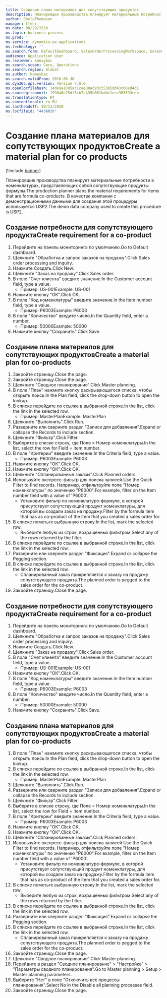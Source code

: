```yaml
---
title: Создание плана материалов для сопутствующих продуктов
description: Планировщик производства планирует материальные потребности в номенклатурах, представляющих собой сопутствующие продукты формулы.
author: ShylaThompson
manager: tfehr
ms.date: 08/29/2018
ms.topic: business-process
ms.prod: ''
ms.service: dynamics-ax-applications
ms.technology: ''
ms.search.form: DefaultDashboard, SalesOrderProcessingWorkspace, SalesCreateOrder, SalesTable, ReqCreatePlanWorkspace, ReqTransPlanCard, SysQueryForm, ReqTransPo
audience: Application User
ms.reviewer: kamaybac
ms.search.scope: Core, Operations
ms.search.region: Global
ms.author: kamaybac
ms.search.validFrom: 2016-06-30
ms.dyn365.ops.version: Version 7.0.0
ms.openlocfilehash: 14de9a1085ac1cae88ad93c35385dd43c60ed4d1
ms.sourcegitcommit: 199848e78df5cb7c439b001bdbe1ece963593cdb
ms.translationtype: HT
ms.contentlocale: ru-RU
ms.lasthandoff: 10/13/2020
ms.locfileid: "4436058"
---
```

# <a name="create-a-material-plan-for-co-products"></a><span data-ttu-id="257ea-103">Создание плана материалов для сопутствующих продуктов</span><span class="sxs-lookup"><span data-stu-id="257ea-103">Create a material plan for co products</span></span>

[!include [banner](../../includes/banner.md)]

<span data-ttu-id="257ea-104">Планировщик производства планирует материальные потребности в номенклатурах, представляющих собой сопутствующие продукты формулы.</span><span class="sxs-lookup"><span data-stu-id="257ea-104">The production planner plans the material requirements for items that are formula co-products.</span></span> <span data-ttu-id="257ea-105">В качестве компании с демонстрационными данными для создания этой процедуры используется USP2.</span><span class="sxs-lookup"><span data-stu-id="257ea-105">The demo data company used to create this procedure is USP2.</span></span>


## <a name="create-requirement-for-a-co-product"></a><span data-ttu-id="257ea-106">Создание потребности для сопутствующего продукта</span><span class="sxs-lookup"><span data-stu-id="257ea-106">Create requirement for a co-product</span></span>
1. <span data-ttu-id="257ea-107">Перейдите на панель мониторинга по умолчанию.</span><span class="sxs-lookup"><span data-stu-id="257ea-107">Go to Default dashboard.</span></span>
2. <span data-ttu-id="257ea-108">Щелкните "Обработка и запрос заказов на продажу".</span><span class="sxs-lookup"><span data-stu-id="257ea-108">Click Sales order processing and inquiry.</span></span>
3. <span data-ttu-id="257ea-109">Нажмите Создать.</span><span class="sxs-lookup"><span data-stu-id="257ea-109">Click New.</span></span>
4. <span data-ttu-id="257ea-110">Щелкните "Заказ на продажу".</span><span class="sxs-lookup"><span data-stu-id="257ea-110">Click Sales order.</span></span>
5. <span data-ttu-id="257ea-111">В поле "Счет клиента" введите значение.</span><span class="sxs-lookup"><span data-stu-id="257ea-111">In the Customer account field, type a value.</span></span>
    * <span data-ttu-id="257ea-112">Пример: US-001</span><span class="sxs-lookup"><span data-stu-id="257ea-112">Example: US-001</span></span>  
6. <span data-ttu-id="257ea-113">Нажмите кнопку "OК".</span><span class="sxs-lookup"><span data-stu-id="257ea-113">Click OK.</span></span>
7. <span data-ttu-id="257ea-114">В поле "Код номенклатуры" введите значение.</span><span class="sxs-lookup"><span data-stu-id="257ea-114">In the Item number field, type a value.</span></span>
    * <span data-ttu-id="257ea-115">Пример: P6003</span><span class="sxs-lookup"><span data-stu-id="257ea-115">Example: P6003</span></span>  
8. <span data-ttu-id="257ea-116">В поле "Количество" введите число.</span><span class="sxs-lookup"><span data-stu-id="257ea-116">In the Quantity field, enter a number.</span></span>
    * <span data-ttu-id="257ea-117">Пример: 50000</span><span class="sxs-lookup"><span data-stu-id="257ea-117">Example: 50000</span></span>  
9. <span data-ttu-id="257ea-118">Нажмите кнопку "Сохранить".</span><span class="sxs-lookup"><span data-stu-id="257ea-118">Click Save.</span></span>

## <a name="create-a-material-plan-for-co-products"></a><span data-ttu-id="257ea-119">Создание плана материалов для сопутствующих продуктов</span><span class="sxs-lookup"><span data-stu-id="257ea-119">Create a material plan for co-products</span></span>
1. <span data-ttu-id="257ea-120">Закройте страницу.</span><span class="sxs-lookup"><span data-stu-id="257ea-120">Close the page.</span></span>
2. <span data-ttu-id="257ea-121">Закройте страницу.</span><span class="sxs-lookup"><span data-stu-id="257ea-121">Close the page.</span></span>
3. <span data-ttu-id="257ea-122">Щелкните "Сводное планирование".</span><span class="sxs-lookup"><span data-stu-id="257ea-122">Click Master planning.</span></span>
4. <span data-ttu-id="257ea-123">В поле "План" нажмите кнопку раскрывающегося списка, чтобы открыть поиск.</span><span class="sxs-lookup"><span data-stu-id="257ea-123">In the Plan field, click the drop-down button to open the lookup.</span></span>
5. <span data-ttu-id="257ea-124">В списке перейдите по ссылке в выбранной строке.</span><span class="sxs-lookup"><span data-stu-id="257ea-124">In the list, click the link in the selected row.</span></span>
    * <span data-ttu-id="257ea-125">Пример: MasterPlan</span><span class="sxs-lookup"><span data-stu-id="257ea-125">Example: MasterPlan</span></span>  
6. <span data-ttu-id="257ea-126">Щелкните "Выполнить".</span><span class="sxs-lookup"><span data-stu-id="257ea-126">Click Run.</span></span>
7. <span data-ttu-id="257ea-127">Разверните или сверните раздел "Записи для добавления".</span><span class="sxs-lookup"><span data-stu-id="257ea-127">Expand or collapse the Records to include section.</span></span>
8. <span data-ttu-id="257ea-128">Щелкните "Фильтр".</span><span class="sxs-lookup"><span data-stu-id="257ea-128">Click Filter.</span></span>
9. <span data-ttu-id="257ea-129">Выберите в списке строку, где Поле = Номер номенклатуры.</span><span class="sxs-lookup"><span data-stu-id="257ea-129">In the list, select the row for Field = Item number.</span></span>
10. <span data-ttu-id="257ea-130">В поле "Критерии" введите значение.</span><span class="sxs-lookup"><span data-stu-id="257ea-130">In the Criteria field, type a value.</span></span>
    * <span data-ttu-id="257ea-131">Пример: P6003</span><span class="sxs-lookup"><span data-stu-id="257ea-131">Example: P6003</span></span>  
11. <span data-ttu-id="257ea-132">Нажмите кнопку "OК".</span><span class="sxs-lookup"><span data-stu-id="257ea-132">Click OK.</span></span>
12. <span data-ttu-id="257ea-133">Нажмите кнопку "OК".</span><span class="sxs-lookup"><span data-stu-id="257ea-133">Click OK.</span></span>
13. <span data-ttu-id="257ea-134">Щелкните "Спланированные заказы".</span><span class="sxs-lookup"><span data-stu-id="257ea-134">Click Planned orders.</span></span>
14. <span data-ttu-id="257ea-135">Используйте экспресс-фильтр для поиска записей.</span><span class="sxs-lookup"><span data-stu-id="257ea-135">Use the Quick Filter to find records.</span></span> <span data-ttu-id="257ea-136">Например, отфильтруйте поле "Номер номенклатуры" по значению "P6000".</span><span class="sxs-lookup"><span data-stu-id="257ea-136">For example, filter on the Item number field with a value of 'P6000'.</span></span>
    * <span data-ttu-id="257ea-137">Установите фильтр по номенклатуре-формуле, в которой присутствует сопутствующий продукт номенклатуры, для которой вы создали заказ на продажу.</span><span class="sxs-lookup"><span data-stu-id="257ea-137">Filter by the formula item that has as co-product of the item that you created a sales order for.</span></span>  
15. <span data-ttu-id="257ea-138">В списке пометьте выбранную строку.</span><span class="sxs-lookup"><span data-stu-id="257ea-138">In the list, mark the selected row.</span></span>
    * <span data-ttu-id="257ea-139">Выберите любую из строк, возращенных фильтром.</span><span class="sxs-lookup"><span data-stu-id="257ea-139">Select any of the rows returned by the filter.</span></span>  
16. <span data-ttu-id="257ea-140">В списке перейдите по ссылке в выбранной строке.</span><span class="sxs-lookup"><span data-stu-id="257ea-140">In the list, click the link in the selected row.</span></span>
17. <span data-ttu-id="257ea-141">Разверните или сверните раздел "Фиксация".</span><span class="sxs-lookup"><span data-stu-id="257ea-141">Expand or collapse the Pegging section.</span></span>
18. <span data-ttu-id="257ea-142">В списке перейдите по ссылке в выбранной строке.</span><span class="sxs-lookup"><span data-stu-id="257ea-142">In the list, click the link in the selected row.</span></span>
    * <span data-ttu-id="257ea-143">Спланированный заказ прикрепляется к заказу на продажу сопутствующего продукта.</span><span class="sxs-lookup"><span data-stu-id="257ea-143">The planned order is pegged to the sales order for the co-product.</span></span>  
19. <span data-ttu-id="257ea-144">Закройте страницу.</span><span class="sxs-lookup"><span data-stu-id="257ea-144">Close the page.</span></span>

## <a name="create-requirement-for-a-co-product"></a><span data-ttu-id="257ea-145">Создание потребности для сопутствующего продукта</span><span class="sxs-lookup"><span data-stu-id="257ea-145">Create requirement for a co-product</span></span>
1. <span data-ttu-id="257ea-146">Перейдите на панель мониторинга по умолчанию.</span><span class="sxs-lookup"><span data-stu-id="257ea-146">Go to Default dashboard.</span></span>
2. <span data-ttu-id="257ea-147">Щелкните "Обработка и запрос заказов на продажу".</span><span class="sxs-lookup"><span data-stu-id="257ea-147">Click Sales order processing and inquiry.</span></span>
3. <span data-ttu-id="257ea-148">Нажмите Создать.</span><span class="sxs-lookup"><span data-stu-id="257ea-148">Click New.</span></span>
4. <span data-ttu-id="257ea-149">Щелкните "Заказ на продажу".</span><span class="sxs-lookup"><span data-stu-id="257ea-149">Click Sales order.</span></span>
5. <span data-ttu-id="257ea-150">В поле "Счет клиента" введите значение.</span><span class="sxs-lookup"><span data-stu-id="257ea-150">In the Customer account field, type a value.</span></span>
    * <span data-ttu-id="257ea-151">Пример: US-001</span><span class="sxs-lookup"><span data-stu-id="257ea-151">Example: US-001</span></span>  
6. <span data-ttu-id="257ea-152">Нажмите кнопку "OК".</span><span class="sxs-lookup"><span data-stu-id="257ea-152">Click OK.</span></span>
7. <span data-ttu-id="257ea-153">В поле "Код номенклатуры" введите значение.</span><span class="sxs-lookup"><span data-stu-id="257ea-153">In the Item number field, type a value.</span></span>
    * <span data-ttu-id="257ea-154">Пример: P6003</span><span class="sxs-lookup"><span data-stu-id="257ea-154">Example: P6003</span></span>  
8. <span data-ttu-id="257ea-155">В поле "Количество" введите число.</span><span class="sxs-lookup"><span data-stu-id="257ea-155">In the Quantity field, enter a number.</span></span>
    * <span data-ttu-id="257ea-156">Пример: 50000</span><span class="sxs-lookup"><span data-stu-id="257ea-156">Example: 50000</span></span>  
9. <span data-ttu-id="257ea-157">Нажмите кнопку "Сохранить".</span><span class="sxs-lookup"><span data-stu-id="257ea-157">Click Save.</span></span>

## <a name="create-a-material-plan-for-co-products"></a><span data-ttu-id="257ea-158">Создание плана материалов для сопутствующих продуктов</span><span class="sxs-lookup"><span data-stu-id="257ea-158">Create a material plan for co-products</span></span>
1. <span data-ttu-id="257ea-159">В поле "План" нажмите кнопку раскрывающегося списка, чтобы открыть поиск.</span><span class="sxs-lookup"><span data-stu-id="257ea-159">In the Plan field, click the drop-down button to open the lookup.</span></span>
2. <span data-ttu-id="257ea-160">В списке перейдите по ссылке в выбранной строке.</span><span class="sxs-lookup"><span data-stu-id="257ea-160">In the list, click the link in the selected row.</span></span>
    * <span data-ttu-id="257ea-161">Пример: MasterPlan</span><span class="sxs-lookup"><span data-stu-id="257ea-161">Example: MasterPlan</span></span>  
3. <span data-ttu-id="257ea-162">Щелкните "Выполнить".</span><span class="sxs-lookup"><span data-stu-id="257ea-162">Click Run.</span></span>
4. <span data-ttu-id="257ea-163">Разверните или сверните раздел "Записи для добавления".</span><span class="sxs-lookup"><span data-stu-id="257ea-163">Expand or collapse the Records to include section.</span></span>
5. <span data-ttu-id="257ea-164">Щелкните "Фильтр".</span><span class="sxs-lookup"><span data-stu-id="257ea-164">Click Filter.</span></span>
6. <span data-ttu-id="257ea-165">Выберите в списке строку, где Поле = Номер номенклатуры.</span><span class="sxs-lookup"><span data-stu-id="257ea-165">In the list, select the row for Field = Item number.</span></span>
7. <span data-ttu-id="257ea-166">В поле "Критерии" введите значение.</span><span class="sxs-lookup"><span data-stu-id="257ea-166">In the Criteria field, type a value.</span></span>
    * <span data-ttu-id="257ea-167">Пример: P6003</span><span class="sxs-lookup"><span data-stu-id="257ea-167">Example: P6003</span></span>  
8. <span data-ttu-id="257ea-168">Нажмите кнопку "OК".</span><span class="sxs-lookup"><span data-stu-id="257ea-168">Click OK.</span></span>
9. <span data-ttu-id="257ea-169">Нажмите кнопку "OК".</span><span class="sxs-lookup"><span data-stu-id="257ea-169">Click OK.</span></span>
10. <span data-ttu-id="257ea-170">Щелкните "Спланированные заказы".</span><span class="sxs-lookup"><span data-stu-id="257ea-170">Click Planned orders.</span></span>
11. <span data-ttu-id="257ea-171">Используйте экспресс-фильтр для поиска записей.</span><span class="sxs-lookup"><span data-stu-id="257ea-171">Use the Quick Filter to find records.</span></span> <span data-ttu-id="257ea-172">Например, отфильтруйте поле "Номер номенклатуры" по значению "P6000".</span><span class="sxs-lookup"><span data-stu-id="257ea-172">For example, filter on the Item number field with a value of 'P6000'.</span></span>
    * <span data-ttu-id="257ea-173">Установите фильтр по номенклатуре-формуле, в которой присутствует сопутствующий продукт номенклатуры, для которой вы создали заказ на продажу.</span><span class="sxs-lookup"><span data-stu-id="257ea-173">Filter by the formula item that has as co-product of the item that you created a sales order for.</span></span>  
12. <span data-ttu-id="257ea-174">В списке пометьте выбранную строку.</span><span class="sxs-lookup"><span data-stu-id="257ea-174">In the list, mark the selected row.</span></span>
    * <span data-ttu-id="257ea-175">Выберите любую из строк, возращенных фильтром.</span><span class="sxs-lookup"><span data-stu-id="257ea-175">Select any of the rows returned by the filter.</span></span>  
13. <span data-ttu-id="257ea-176">В списке перейдите по ссылке в выбранной строке.</span><span class="sxs-lookup"><span data-stu-id="257ea-176">In the list, click the link in the selected row.</span></span>
14. <span data-ttu-id="257ea-177">Разверните или сверните раздел "Фиксация".</span><span class="sxs-lookup"><span data-stu-id="257ea-177">Expand or collapse the Pegging section.</span></span>
15. <span data-ttu-id="257ea-178">В списке перейдите по ссылке в выбранной строке.</span><span class="sxs-lookup"><span data-stu-id="257ea-178">In the list, click the link in the selected row.</span></span>
    * <span data-ttu-id="257ea-179">Спланированный заказ прикрепляется к заказу на продажу сопутствующего продукта.</span><span class="sxs-lookup"><span data-stu-id="257ea-179">The planned order is pegged to the sales order for the co-product.</span></span>  
16. <span data-ttu-id="257ea-180">Закройте страницу.</span><span class="sxs-lookup"><span data-stu-id="257ea-180">Close the page.</span></span>
17. <span data-ttu-id="257ea-181">Щелкните "Сводное планирование".</span><span class="sxs-lookup"><span data-stu-id="257ea-181">Click Master planning.</span></span>
18. <span data-ttu-id="257ea-182">Перейдите в раздел "Сводное планирование" > "Настройка" > "Параметры сводного планирования".</span><span class="sxs-lookup"><span data-stu-id="257ea-182">Go to Master planning > Setup > Master planning parameters.</span></span>
19. <span data-ttu-id="257ea-183">Выберите "Нет" в поле "Отключить все процессы планирования".</span><span class="sxs-lookup"><span data-stu-id="257ea-183">Select No in the Disable all planning processes field.</span></span>
20. <span data-ttu-id="257ea-184">Закройте страницу.</span><span class="sxs-lookup"><span data-stu-id="257ea-184">Close the page.</span></span>

